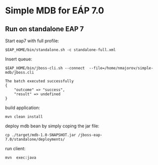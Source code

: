 # Simple MDB for EÁP 7.0

## Run on standalone EAP 7

Start eap7 with full profile:


    $EAP_HOME/bin/standalone.sh -c standalone-full.xml


Insert queue:


    $EAP_HOME/bin/jboss-cli.sh --connect  --file=/home/nmajorov/simple-mdb/jboss.cli 
        
    The batch executed successfully
    {   
        "outcome" => "success",
        "result" => undefined
    }

build application:


    mvn clean install


deploy mdb bean by simply coping the jar file:

	
	cp ./target/mdb-1.0-SNAPSHOT.jar /jboss-eap-7.0/standalone/deployments/


run client:


	mvn  exec:java

